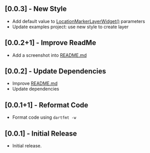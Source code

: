 ## [0.0.3] - New Style

* Add default value to [LocationMarkerLayerWidget()](https://pub.dev/documentation/flutter_map_location_marker/latest/flutter_map_location_marker/LocationMarkerLayerWidget/LocationMarkerLayerWidget.html) parameters
* Update examples project: use new style to create layer

## [0.0.2+1] - Improve ReadMe

* Add a screenshot into [README.md](./README.md)

## [0.0.2] - Update Dependencies

* Improve [README.md](./README.md)
* Update dependencies

## [0.0.1+1] - Reformat Code

* Format code using `dartfmt -w`

## [0.0.1] - Initial Release

* Initial release.

